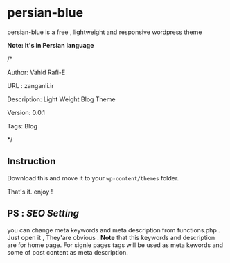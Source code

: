 # persian-blue 
persian-blue is a free , lightweight and responsive wordpress theme

**Note: It's in Persian language**

/*

Author: Vahid Rafi-E 

URL : zanganli.ir  

Description: Light Weight Blog Theme 

Version: 0.0.1

Tags: Blog 

*/


## Instruction
 Download this and move it to your `wp-content/themes` folder. 
 
 That's it. enjoy !


## PS : _SEO Setting_
you can change meta keywords and meta description from functions.php . Just open it , They'are obvious .
**Note** that this keywords and description are for home page.
 For signle pages tags will be used as meta kewords and some of post content as meta description.


